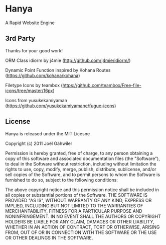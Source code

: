 Hanya
=====
A Rapid Website Engine

3rd Party
---------
Thanks for your good work!

ORM Class idiorm by j4mie (http://github.com/j4mie/idiorm/)

Dynamic Point Function inspired by Kohana Routes (https://github.com/kohana/kohana)

Filetype Icons by teambox (https://github.com/teambox/Free-file-icons/tree/master/16px)

Icons from yusukekamiyaman (https://github.com/yusukekamiyamane/fugue-icons)

License
-------
Hanya is released under the MIT Licesne

Copyright (c) 2011 Joël Gähwiler

Permission is hereby granted, free of charge, to any person obtaining a copy of this software and associated documentation files (the "Software"), to deal in the Software without restriction, including without limitation the rights to use, copy, modify, merge, publish, distribute, sublicense, and/or sell copies of the Software, and to permit persons to whom the Software is furnished to do so, subject to the following conditions:

The above copyright notice and this permission notice shall be included in all copies or substantial portions of the Software.
THE SOFTWARE IS PROVIDED "AS IS", WITHOUT WARRANTY OF ANY KIND, EXPRESS OR IMPLIED, INCLUDING BUT NOT LIMITED TO THE WARRANTIES OF MERCHANTABILITY, FITNESS FOR A PARTICULAR PURPOSE AND NONINFRINGEMENT. IN NO EVENT SHALL THE AUTHORS OR COPYRIGHT HOLDERS BE LIABLE FOR ANY CLAIM, DAMAGES OR OTHER LIABILITY, WHETHER IN AN ACTION OF CONTRACT, TORT OR OTHERWISE, ARISING FROM, OUT OF OR IN CONNECTION WITH THE SOFTWARE OR THE USE OR OTHER DEALINGS IN THE SOFTWARE.